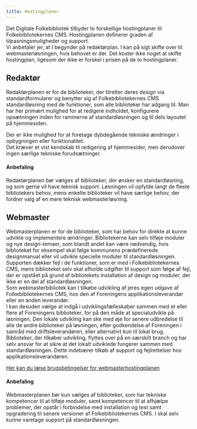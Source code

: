 ```yaml
---
title: Hostingplaner 
---
```

Det Digitale Folkebibliotek tilbyder to forskellige hostingplaner til Folkebibliotekernes CMS. Hostingplanen definerer graden af tilpasningsmuligheder og support.  
Vi anbefaler jer, at I begynder på redaktørplan. I kan på sigt skifte over til webmasterløsningen, hvis behovet er der. Det koster ikke noget at skifte hostingplan, ligesom der ikke er forskel i prisen på de to hostingplaner. 

## Redaktør 
Redaktørplanen er for de biblioteker, der tilretter deres design via standardformularer og benytter sig af Folkebibliotekernes CMS standardløsning med de funktioner, som alle biblioteker har adgang til. Man har her primært mulighed for at redigere indholdet, konfigurere opsætningen inden for rammerne af standardløsningen og til dels layoutet på hjemmesiden.   

Der er ikke mulighed for at foretage dybdegående tekniske ændringer i opbygningen eller funktionalitet.  
Det kræver et vist kendskab til redigering af hjemmesider, men derudover ingen særlige tekniske forudsætninger.  

#### Anbefaling 
Redaktørplanen bør vælges af biblioteker, der ønsker en standardløsning, og som gerne vil have teknisk support. Løsningen vil opfylde langt de fleste bibliotekers behov, mens enkelte biblioteker vil have særlige behov, der fordrer valg af en mere teknisk webmasterløsning. 

## Webmaster  
Webmasterplanen er for de biblioteker, som har behov for direkte at kunne udvikle og implementere ændringer. Bibliotekerne kan selv tilføje moduler og nye design-temaer, som blandt andet kan være nødvendig, hvis biblioteket for eksempel skal følge kommunens prædefinerede designmanual eller vil udvikle specielle moduler til standardløsningen.   
Supporten dækker fejl i de funktioner, som er med i Folkebibliotekernes CMS, mens biblioteket selv skal afholde udgifter til support som følge af fejl, der er opstået på grund af bibliotekets installation af design og moduler, der ikke er en del af standardløsningen.   
Som webmasterbibliotek kan I tilkøbe udvikling af jeres egen udgave af Folkebibliotekernes CMS, hos den af Foreningens applikationsleverandør eller en anden leverandør.  
I kan desuden vælge at indgå i udviklingsfælleskaber sammen med et eller flere af Foreningens biblioteker, for på den måde at specialudvikle på løsningen. Den lokale udvikling kan ske med øje for senere udbredelse til alle de andre biblioteker på løsningen, efter godkendelse af Foreningen i samråd med driftsleverandøren, eller alternativt kun til lokal brug.  
Biblioteker, der tilkøber udvikling, flyttes over på en særskilt branch og har selv ansvar for at sikre at det lokalt udviklede fungerer sammen med standardløsningen. Dette indebærer tilkøb af support og fejlrettelser hos applikationsleverandøren. 

[Her kan du læse brugsbetingelser for webmasterhostingplanen](https://www.folkebibliotekernescms.dk/main/assets/files/brugsbetingelser_webmasterplanen.pdf)

#### Anbefaling 
Webmasterplanen bør kun vælges af biblioteker, som har tekniske kompetencer til at tilføje moduler, samt kompetencer til at afhjælpe problemer, der opstår i forbindelse med installation og test samt opgradering til senere versioner af Folkebibliotekernes CMS. I skal selv kunne varetage support på standardløsningen. 
